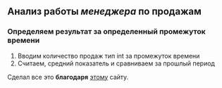 ## Анализ работы *менеджера* по продажам

### Определяем результат за определенный промежуток времени

1. Вводим количество продаж тип int за промежуток времени
2. Считаем, средний показатель и сравниваем за прошлый период



Сделал все это **благодаря** [этому](https://netology.ru/) сайту.
